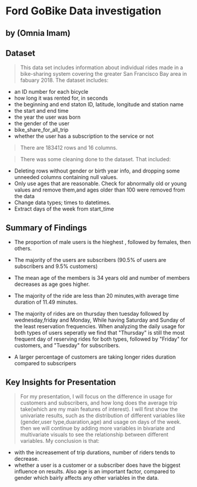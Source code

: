 # Ford GoBike Data investigation
## by (Omnia Imam)


## Dataset

> This data set includes information about individual rides made in a bike-sharing system covering the greater San Francisco Bay area in fabuary 2018. 
The dataset includes:
* an ID number for each bicycle
* how long it was rented for, in seconds
* the beginning and end staton ID, latitude, longitude and station name
* the start and end time
* the year the user was born
* the gender of the user
* bike_share_for_all_trip
* whether the user has a subscription to the service or not

> There are 183412 rows and 16 columns.

> There was some cleaning done to the dataset. That included: 
* Deleting rows without gender or birth year info, and dropping some unneeded columns containing null values.
* Only use ages that are reasonable. Check for abnormally old or young values and remove them,and ages older than 100 were removed from the data
* Change data types; times to datetimes.
* Extract days of the week from start_time

## Summary of Findings

- The proportion  of male users is the hieghest , followed by females, then others.
- The majority of the users are subscribers (90.5% of users are subscribers and 9.5% customers)
- The mean age of the members is 34 years old and number of members decreases as age goes higher.

- The majority of the ride are less than 20 minutes,with average time duration of 11.49 minutes.
- The majority of rides are on thursday then tuesday followed by wednesday,friday and Monday, While having Saturday and Sunday of the least reservation frequencies. When analyzing the daily usage for both types of users seperatly we find that "Thursday" is still the most frequent day of reserving rides for both types, followed by "Friday" for customers, and "Tuesday" for subscribers. 
- A larger percentage of customers are taking longer rides duration compared to subscripers 


## Key Insights for Presentation

> For my presentation, I will focus on the difference in usage for customers and subscribers, and how long does the average trip take(which are my main features of interest). I will first show the univariate results, such as the distribution of different variables like (gender,user type,duaration,age) and usage on days of the week. then we will continue by adding more variables in bivariate and multivariate visuals to see the relationship between different variables. 
> My conclusion is that: 
* with the increasement of trip durations, number of riders tends to decrease.
* whether a user is a customer or a subscriber does have the biggest influence on results. Also age is an important factor, compared to gender which bairly affects any other variables in the data. 
